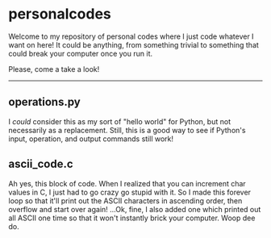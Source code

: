 # personalcodes
Welcome to my repository of personal codes where I just code whatever I want on here!
It could be anything, from something trivial to something that could break your computer once you run it.

Please, come a take a look!

---

## operations.py
I *could* consider this as my sort of "hello world" for Python, but not necessarily as a replacement.
Still, this is a good way to see if Python's input, operation, and output commands still work!


## ascii_code.c
Ah yes, this block of code. 
When I realized that you can increment char values in C, I just had to go crazy go stupid with it.
So I made this forever loop so that it'll print out the ASCII characters in ascending order, then overflow and start over again!
...Ok, fine, I also added one which printed out all ASCII one time so that it won't instantly brick your computer. Woop dee do.
